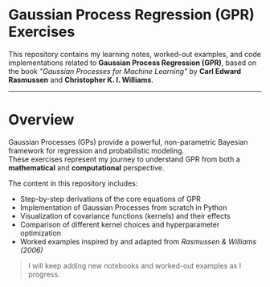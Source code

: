 
# Gaussian Process Regression (GPR) Exercises

This repository contains my learning notes, worked-out examples, and code implementations related to **Gaussian Process Regression (GPR)**, based on the book *"Gaussian Processes for Machine Learning"* by **Carl Edward Rasmussen** and **Christopher K. I. Williams**.

---

#  Overview

Gaussian Processes (GPs) provide a powerful, non-parametric Bayesian framework for regression and probabilistic modeling.  
These exercises represent my journey to understand GPR from both a **mathematical** and **computational** perspective.

The content in this repository includes:


- Step-by-step derivations of the core equations of GPR  
- Implementation of Gaussian Processes from scratch in Python  
- Visualization of covariance functions (kernels) and their effects  
- Comparison of different kernel choices and hyperparameter optimization  
- Worked examples inspired by and adapted from *Rasmussen & Williams (2006)*  

> I will keep adding new notebooks and worked-out examples as I progress.
